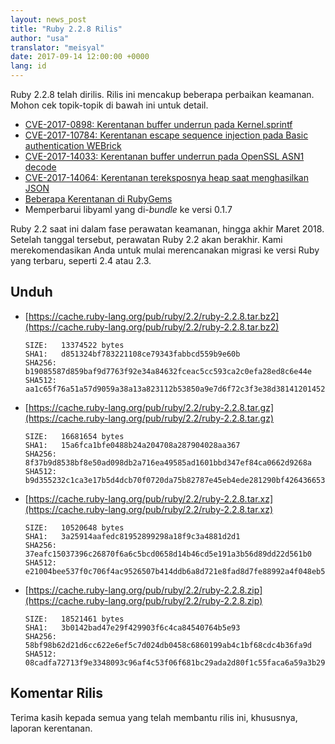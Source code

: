 ```yaml
---
layout: news_post
title: "Ruby 2.2.8 Rilis"
author: "usa"
translator: "meisyal"
date: 2017-09-14 12:00:00 +0000
lang: id
---
```


Ruby 2.2.8 telah dirilis.
Rilis ini mencakup beberapa perbaikan keamanan.
Mohon cek topik-topik di bawah ini untuk detail.

* [CVE-2017-0898: Kerentanan buffer underrun pada Kernel.sprintf](/id/news/2017/09/14/sprintf-buffer-underrun-cve-2017-0898/)
* [CVE-2017-10784: Kerentanan escape sequence injection pada Basic authentication WEBrick](/id/news/2017/09/14/webrick-basic-auth-escape-sequence-injection-cve-2017-10784/)
* [CVE-2017-14033: Kerentanan buffer underrun pada OpenSSL ASN1 decode](/id/news/2017/09/14/openssl-asn1-buffer-underrun-cve-2017-14033/)
* [CVE-2017-14064: Kerentanan tereksposnya heap saat menghasilkan JSON](/id/news/2017/09/14/json-heap-exposure-cve-2017-14064/)
* [Beberapa Kerentanan di RubyGems](/id/news/2017/08/29/multiple-vulnerabilities-in-rubygems/)
* Memperbarui libyaml yang di-*bundle* ke versi 0.1.7

Ruby 2.2 saat ini dalam fase perawatan keamanan, hingga akhir Maret 2018.
Setelah tanggal tersebut, perawatan Ruby 2.2 akan berakhir.
Kami merekomendasikan Anda untuk mulai merencanakan migrasi ke versi Ruby yang terbaru, seperti 2.4 atau 2.3.

## Unduh

* [https://cache.ruby-lang.org/pub/ruby/2.2/ruby-2.2.8.tar.bz2](https://cache.ruby-lang.org/pub/ruby/2.2/ruby-2.2.8.tar.bz2)

      SIZE:   13374522 bytes
      SHA1:   d851324bf783221108ce79343fabbcd559b9e60b
      SHA256: b19085587d859baf9d7763f92e34a84632fceac5cc593ca2c0efa28ed8c6e44e
      SHA512: aa1c65f76a51a57d9059a38a13a823112b53850a9e7d6f72c3f3e38d381412014521049f7065c1b00877501b3b554235135d0f308045c2a9da133c766f5b9e46

* [https://cache.ruby-lang.org/pub/ruby/2.2/ruby-2.2.8.tar.gz](https://cache.ruby-lang.org/pub/ruby/2.2/ruby-2.2.8.tar.gz)

      SIZE:   16681654 bytes
      SHA1:   15a6fca1bfe0488b24a204708a287904028aa367
      SHA256: 8f37b9d8538bf8e50ad098db2a716ea49585ad1601bbd347ef84ca0662d9268a
      SHA512: b9d355232c1ca3e17b5d4dcb70f0720da75b82787e45eb4ede281290bf42643665385e55428495eb55c17f744395130b4d64ef78ca66c5a5ecb9f4c3b732fdea

* [https://cache.ruby-lang.org/pub/ruby/2.2/ruby-2.2.8.tar.xz](https://cache.ruby-lang.org/pub/ruby/2.2/ruby-2.2.8.tar.xz)

      SIZE:   10520648 bytes
      SHA1:   3a25914aafedc81952899298a18f9c3a4881d2d1
      SHA256: 37eafc15037396c26870f6a6c5bcd0658d14b46cd5e191a3b56d89dd22d561b0
      SHA512: e21004bee537f0c706f4ac9526507b414ddb6a8d721e8fad8d7fe88992a4f048eb5eb79f8d8b8af2a8b331dcfa74b560490218a1acb3532c2cdb4fb4909da3c9

* [https://cache.ruby-lang.org/pub/ruby/2.2/ruby-2.2.8.zip](https://cache.ruby-lang.org/pub/ruby/2.2/ruby-2.2.8.zip)

      SIZE:   18521461 bytes
      SHA1:   3b0142bad47e29f429903f6c4ca84540764b5e93
      SHA256: 58bf98b62d21d6cc622e6ef5c7d024db0458c6860199ab4c1bf68cdc4b36fa9d
      SHA512: 08cadfa72713f9e3348093c96af4c53f06f681bc29ada2d80f1c55faca6a59a3b2913aa2443bf645fea6f3840b32ce8ce894b358f972b1a295ee0860b656eb02

## Komentar Rilis

Terima kasih kepada semua yang telah membantu rilis ini, khususnya, laporan kerentanan.
